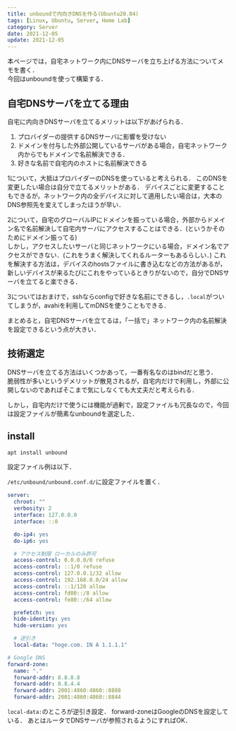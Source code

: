 ```yaml
---
title: unboundで内向きDNSを作る(Ubuntu20.04)
tags: [Linux, Ubuntu, Server, Home Lab]
category: Server
date: 2021-12-05
update: 2021-12-05
---
```


本ページでは，自宅ネットワーク内にDNSサーバを立ち上げる方法についてメモを書く．  
今回はunboundを使って構築する．

## 自宅DNSサーバを立てる理由

自宅に内向きDNSサーバを立てるメリットは以下があげられる．

1. プロバイダーの提供するDNSサーバに影響を受けない
2. ドメインを付与した外部公開しているサーバがある場合，自宅ネットワーク内からでもドメインで名前解決できる．
3. 好きな名前で自宅内のホストに名前解決できる

1について，大抵はプロバイダーのDNSを使っていると考えられる．
このDNSを変更したい場合は自分で立てるメリットがある．
デバイスごとに変更することもできるが，ネットワーク内の全デバイスに対して適用したい場合は，大本のDNS参照先を変えてしまったほうが早い．

2について，自宅のグローバルIPにドメインを振っている場合，外部からドメイン名で名前解決して自宅内サーバにアクセスすることはできる．(というかそのためにドメイン振ってる)  
しかし，アクセスしたいサーバと同じネットワークにいる場合，ドメイン名でアクセスができない．(これをうまく解決してくれるルーターもあるらしい．)
これを解決する方法は，デバイスのhostsファイルに書き込むなどの方法があるが，新しいデバイスが来るたびにこれをやっているときりがないので，自分でDNSサーバを立てると楽できる．

3についてはおまけで，sshならconfigで好きな名前にできるし，`.local`がついてしまうが，avahiを利用してmDNSを使うこともできる．

まとめると，自宅DNSサーバを立てるは，「一括で」ネットワーク内の名前解決を設定できるという点が大きい．

## 技術選定

DNSサーバを立てる方法はいくつかあって，一番有名なのはbindだと思う．  
脆弱性が多いというデメリットが散見されるが，自宅内だけで利用し，外部に公開しないのであればそこまで気にしなくても大丈夫だと考えられる．

しかし，自宅内だけで使うには機能が過剰で，設定ファイルも冗長なので，今回は設定ファイルが簡素なunboundを選定した．

## install

```bash
apt install unbound
```

設定ファイル例は以下．

`/etc/unbound/unbound.conf.d/`に設定ファイルを置く．

```yaml
server:
  chroot: ""
  verbosity: 2
  interface: 127.0.0.0
  interface: ::0

  do-ip4: yes
  do-ip6: yes

  # アクセス制限 ローカルのみ許可
  access-control: 0.0.0.0/0 refuse
  access-control: ::1/0 refuse
  access-control: 127.0.0.1/32 allow
  access-control: 192.168.0.0/24 allow
  access-control: ::1/128 allow
  access-control: fd00::/8 allow
  access-control: fe80::/64 allow

  prefetch: yes
  hide-identity: yes
  hide-version: yes

  # 逆引き
  local-data: "hoge.com. IN A 1.1.1.1"

# Google DNS
forward-zone:
  name: "."
  forward-addr: 8.8.8.8
  forward-addr: 8.8.4.4
  forward-addr: 2001:4860:4860::8888
  forward-addr: 2001:4860:4860::8844
```

`local-data:`のところが逆引き設定．
forward-zoneはGoogleのDNSを設定している．
あとはルータでDNSサーバが参照されるようにすればOK．
